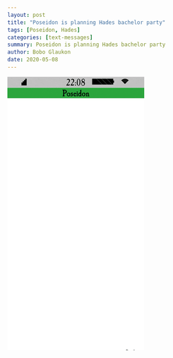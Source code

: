 ```yaml
---
layout: post
title: "Poseidon is planning Hades bachelor party"
tags: [Poseidon, Hades]
categories: [text-messages]
summary: Poseidon is planning Hades bachelor party
author: Bobo Glaukon
date: 2020-05-08
---
```


![Poseidon is planning Hades bachelor party](/assets/img/bachelorparty.gif)


